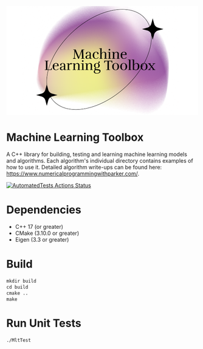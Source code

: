 ![image](https://github.com/ParkerBarrett959/MachineLearningToolbox/blob/linear-regression/doc/MLTLogo.PNG)
# Machine Learning Toolbox
A C++ library for building, testing and learning machine learning models and algorithms. Each algorithm's individual directory contains examples of how to use it. Detailed algorithm write-ups can be found here: https://www.numericalprogrammingwithparker.com/.

[![AutomatedTests Actions Status](https://github.com/ParkerBarrett959/NavFuse/workflows/NavFuse-master/badge.svg)](https://github.com/ParkerBarrett959/NavFuse/actions)

# Dependencies
* C++ 17 (or greater) <br />
* CMake (3.10.0 or greater) <br />
* Eigen (3.3 or greater) <br />

# Build
```
mkdir build
cd build
cmake ..
make
```
# Run Unit Tests
```
./MltTest
```
